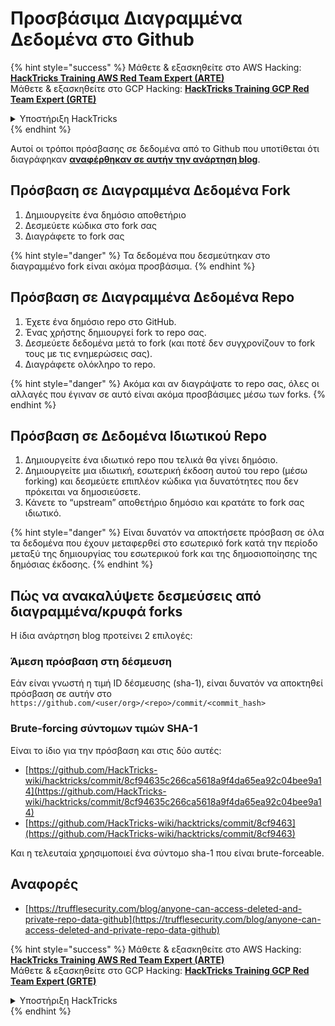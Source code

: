 # Προσβάσιμα Διαγραμμένα Δεδομένα στο Github

{% hint style="success" %}
Μάθετε & εξασκηθείτε στο AWS Hacking:<img src="../../.gitbook/assets/image.png" alt="" data-size="line">[**HackTricks Training AWS Red Team Expert (ARTE)**](https://training.hacktricks.xyz/courses/arte)<img src="../../.gitbook/assets/image.png" alt="" data-size="line">\
Μάθετε & εξασκηθείτε στο GCP Hacking: <img src="../../.gitbook/assets/image (2).png" alt="" data-size="line">[**HackTricks Training GCP Red Team Expert (GRTE)**<img src="../../.gitbook/assets/image (2).png" alt="" data-size="line">](https://training.hacktricks.xyz/courses/grte)

<details>

<summary>Υποστήριξη HackTricks</summary>

* Ελέγξτε τα [**σχέδια συνδρομής**](https://github.com/sponsors/carlospolop)!
* **Εγγραφείτε στην** 💬 [**ομάδα Discord**](https://discord.gg/hRep4RUj7f) ή στην [**ομάδα telegram**](https://t.me/peass) ή **ακολουθήστε** μας στο **Twitter** 🐦 [**@hacktricks\_live**](https://twitter.com/hacktricks\_live)**.**
* **Μοιραστείτε κόλπα hacking υποβάλλοντας PRs στα** [**HackTricks**](https://github.com/carlospolop/hacktricks) και [**HackTricks Cloud**](https://github.com/carlospolop/hacktricks-cloud) github repos.

</details>
{% endhint %}

Αυτοί οι τρόποι πρόσβασης σε δεδομένα από το Github που υποτίθεται ότι διαγράφηκαν [**αναφέρθηκαν σε αυτήν την ανάρτηση blog**](https://trufflesecurity.com/blog/anyone-can-access-deleted-and-private-repo-data-github).

## Πρόσβαση σε Διαγραμμένα Δεδομένα Fork

1. Δημιουργείτε ένα δημόσιο αποθετήριο
2. Δεσμεύετε κώδικα στο fork σας
3. Διαγράφετε το fork σας

{% hint style="danger" %}
Τα δεδομένα που δεσμεύτηκαν στο διαγραμμένο fork είναι ακόμα προσβάσιμα.
{% endhint %}

## Πρόσβαση σε Διαγραμμένα Δεδομένα Repo

1. Έχετε ένα δημόσιο repo στο GitHub.
2. Ένας χρήστης δημιουργεί fork το repo σας.
3. Δεσμεύετε δεδομένα μετά το fork (και ποτέ δεν συγχρονίζουν το fork τους με τις ενημερώσεις σας).
4. Διαγράφετε ολόκληρο το repo.

{% hint style="danger" %}
Ακόμα και αν διαγράψατε το repo σας, όλες οι αλλαγές που έγιναν σε αυτό είναι ακόμα προσβάσιμες μέσω των forks.
{% endhint %}

## Πρόσβαση σε Δεδομένα Ιδιωτικού Repo

1. Δημιουργείτε ένα ιδιωτικό repo που τελικά θα γίνει δημόσιο.
2. Δημιουργείτε μια ιδιωτική, εσωτερική έκδοση αυτού του repo (μέσω forking) και δεσμεύετε επιπλέον κώδικα για δυνατότητες που δεν πρόκειται να δημοσιεύσετε.
3. Κάνετε το “upstream” αποθετήριο δημόσιο και κρατάτε το fork σας ιδιωτικό.

{% hint style="danger" %}
Είναι δυνατόν να αποκτήσετε πρόσβαση σε όλα τα δεδομένα που έχουν μεταφερθεί στο εσωτερικό fork κατά την περίοδο μεταξύ της δημιουργίας του εσωτερικού fork και της δημοσιοποίησης της δημόσιας έκδοσης.
{% endhint %}

## Πώς να ανακαλύψετε δεσμεύσεις από διαγραμμένα/κρυφά forks

Η ίδια ανάρτηση blog προτείνει 2 επιλογές:

### Άμεση πρόσβαση στη δέσμευση

Εάν είναι γνωστή η τιμή ID δέσμευσης (sha-1), είναι δυνατόν να αποκτηθεί πρόσβαση σε αυτήν στο `https://github.com/<user/org>/<repo>/commit/<commit_hash>`

### Brute-forcing σύντομων τιμών SHA-1

Είναι το ίδιο για την πρόσβαση και στις δύο αυτές:

* [https://github.com/HackTricks-wiki/hacktricks/commit/8cf94635c266ca5618a9f4da65ea92c04bee9a14](https://github.com/HackTricks-wiki/hacktricks/commit/8cf94635c266ca5618a9f4da65ea92c04bee9a14)
* [https://github.com/HackTricks-wiki/hacktricks/commit/8cf9463](https://github.com/HackTricks-wiki/hacktricks/commit/8cf9463)

Και η τελευταία χρησιμοποιεί ένα σύντομο sha-1 που είναι brute-forceable.

## Αναφορές

* [https://trufflesecurity.com/blog/anyone-can-access-deleted-and-private-repo-data-github](https://trufflesecurity.com/blog/anyone-can-access-deleted-and-private-repo-data-github)

{% hint style="success" %}
Μάθετε & εξασκηθείτε στο AWS Hacking:<img src="../../.gitbook/assets/image.png" alt="" data-size="line">[**HackTricks Training AWS Red Team Expert (ARTE)**](https://training.hacktricks.xyz/courses/arte)<img src="../../.gitbook/assets/image.png" alt="" data-size="line">\
Μάθετε & εξασκηθείτε στο GCP Hacking: <img src="../../.gitbook/assets/image (2).png" alt="" data-size="line">[**HackTricks Training GCP Red Team Expert (GRTE)**<img src="../../.gitbook/assets/image (2).png" alt="" data-size="line">](https://training.hacktricks.xyz/courses/grte)

<details>

<summary>Υποστήριξη HackTricks</summary>

* Ελέγξτε τα [**σχέδια συνδρομής**](https://github.com/sponsors/carlospolop)!
* **Εγγραφείτε στην** 💬 [**ομάδα Discord**](https://discord.gg/hRep4RUj7f) ή στην [**ομάδα telegram**](https://t.me/peass) ή **ακολουθήστε** μας στο **Twitter** 🐦 [**@hacktricks\_live**](https://twitter.com/hacktricks\_live)**.**
* **Μοιραστείτε κόλπα hacking υποβάλλοντας PRs στα** [**HackTricks**](https://github.com/carlospolop/hacktricks) και [**HackTricks Cloud**](https://github.com/carlospolop/hacktricks-cloud) github repos.

</details>
{% endhint %}
